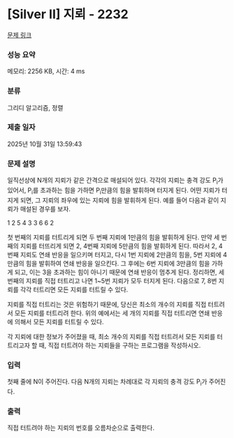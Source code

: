 # [Silver II] 지뢰 - 2232 

[문제 링크](https://www.acmicpc.net/problem/2232) 

### 성능 요약

메모리: 2256 KB, 시간: 4 ms

### 분류

그리디 알고리즘, 정렬

### 제출 일자

2025년 10월 31일 13:59:43

### 문제 설명

<p>일직선상에 N개의 지뢰가 같은 간격으로 매설되어 있다. 각각의 지뢰는 충격 강도 P<sub>i</sub>가 있어서, P<sub>i</sub>를 초과하는 힘을 가하면 P<sub>i</sub>만큼의 힘을 발휘하며 터지게 된다. 어떤 지뢰가 터지게 되면, 그 지뢰의 좌우에 있는 지뢰에 힘을 발휘하게 된다. 예를 들어 다음과 같이 지뢰가 매설된 경우를 보자.</p>

<p>1 2 5 4 3 3 6 6 2</p>

<p>첫 번째의 지뢰를 터트리게 되면 두 번째 지뢰에 1만큼의 힘을 발휘하게 된다. 만약 세 번째의 지뢰를 터뜨리게 되면 2, 4번째 지뢰에 5만큼의 힘을 발휘하게 된다. 따라서 2, 4번째 지뢰도 연쇄 반응을 일으키며 터지고, 다시 1번 지뢰에 2만큼의 힘을, 5번 지뢰에 4만큼의 힘을 발휘하여 연쇄 반응을 일으킨다. 그 후에는 6번 지뢰에 3만큼의 힘을 가하게 되고, 이는 3을 초과하는 힘이 아니기 때문에 연쇄 반응이 멈추게 된다. 정리하면, 세 번째의 지뢰를 직접 터트리고 나면 1~5번 지뢰가 모두 터지게 된다. 다음으로 7, 8번 지뢰를 각각 터트리면 모든 지뢰를 터트릴 수 있다.</p>

<p>지뢰를 직접 터트리는 것은 위험하기 때문에, 당신은 최소의 개수의 지뢰를 직접 터트려서 모든 지뢰를 터트리려 한다. 위의 예에서는 세 개의 지뢰를 직접 터트리면 연쇄 반응에 의해서 모든 지뢰를 터트릴 수 있다.</p>

<p>각 지뢰에 대한 정보가 주어졌을 때, 최소 개수의 지뢰를 직접 터트려서 모든 지뢰를 터트리고자 할 때, 직접 터트려야 하는 지뢰들을 구하는 프로그램을 작성하시오.</p>

### 입력 

 <p>첫째 줄에 N이 주어진다. 다음 N개의 지뢰는 차례대로 각 지뢰의 충격 강도 P<sub>i</sub>가 주어진다.</p>

### 출력 

 <p>직접 터트려야 하는 지뢰의 번호를 오름차순으로 출력한다.</p>

